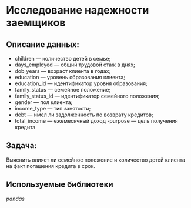 # Исследование надежности заемщиков

## Описание данных:
- children — количество детей в семье;
- days_employed — общий трудовой стаж в днях;
- dob_years — возраст клиента в годах;
- education — уровень образования клиента;
- education_id — идентификатор уровня образования;
- family_status — семейное положение;
- family_status_id — идентификатор семейного положения;
- gender — пол клиента;
- income_type — тип занятости;
- debt — имел ли задолженность по возврату кредитов;
- total_income — ежемесячный доход -purpose — цель получения кредита

## Задача:
Выяснить влияет ли семейное положение и количество детей клиента на факт погашения кредита в срок.

## Используемые библиотеки
*pandas*
